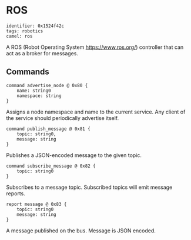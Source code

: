 # ROS

    identifier: 0x1524f42c
    tags: robotics
    camel: ros
    
A ROS (Robot Operating System https://www.ros.org/) controller that can act as a broker for messages.

## Commands

    command advertise_node @ 0x80 {
        name: string0
        namespace: string
    }

Assigns a node namespace and name to the current service. Any client of the service should periodically advertise itself.

    command publish_message @ 0x81 {
        topic: string0,
        message: string
    }

Publishes a JSON-encoded message to the given topic.

    command subscribe_message @ 0x82 {
        topic: string0
    }

Subscribes to a message topic. Subscribed topics will emit message reports.

    report message @ 0x83 {
        topic: string0
        message: string
    }

A message published on the bus. Message is JSON encoded.
